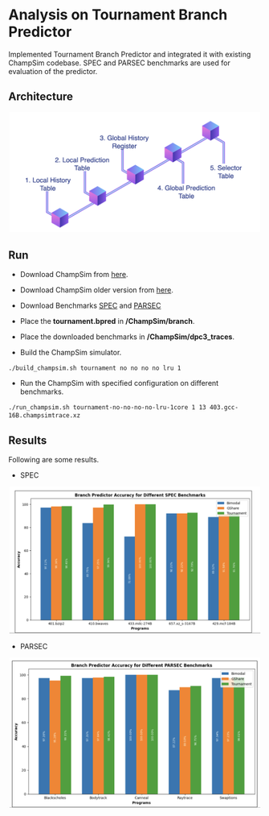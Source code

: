 # Analysis on Tournament Branch Predictor
Implemented Tournament Branch Predictor and integrated it with existing ChampSim codebase. SPEC and PARSEC benchmarks are used for evaluation of the predictor. 

## Architecture

<p align ="center">
  <img src="images/img1.png" width="500" />
  <em></em>
</p>

## Run

- Download ChampSim from [here](https://github.com/ChampSim/ChampSim).
- Download ChampSim older version from [here](https://drive.google.com/file/d/1L1d9Lb8agS4Olc5dp_uKEYJ9OtUrwkmt/view?usp=sharing).

- Download Benchmarks [SPEC](https://dpc3.compas.cs.stonybrook.edu/champsim-traces/speccpu/) and [PARSEC](https://mega.nz/folder/hp1wCRBI#TlHy4GKlEHW-Eyk4AfwBZA)

- Place the **tournament.bpred** in **/ChampSim/branch**.

- Place the downloaded benchmarks in **/ChampSim/dpc3_traces**.

- Build the ChampSim simulator.

```
./build_champsim.sh tournament no no no no lru 1
```

- Run the ChampSim with specified configuration on different benchmarks.

```
./run_champsim.sh tournament-no-no-no-no-lru-1core 1 13 403.gcc-16B.champsimtrace.xz
```

## Results
Following are some results. 

- SPEC

<p align ="center">
  <img src="images/img2.png" width="500" />
  <em></em>
</p>

- PARSEC

<p align ="center">
  <img src="images/img3.png" width="500" />
  <em></em>
</p>
